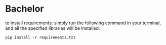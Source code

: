 # Bachelor

to install requirements: 
simply run the following command in your terminal, and all the specified libraries will be installed.

```pip install -r requirements.txt```

